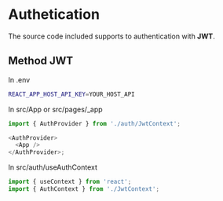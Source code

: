 # Authetication

The source code included supports to authentication with **JWT**.

## Method JWT

In .env

```sh
REACT_APP_HOST_API_KEY=YOUR_HOST_API
```

In src/App or src/pages/_app

```js
import { AuthProvider } from './auth/JwtContext';

<AuthProvider>
  <App />
</AuthProvider>;
```

In src/auth/useAuthContext

```js
import { useContext } from 'react';
import { AuthContext } from './JwtContext';
```

